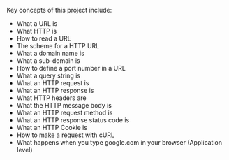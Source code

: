 Key concepts of this project include:
* What a URL is
* What HTTP is
* How to read a URL
* The scheme for a HTTP URL
* What a domain name is
* What a sub-domain is
* How to define a port number in a URL
* What a query string is
* What an HTTP request is
* What an HTTP response is
* What HTTP headers are
* What the HTTP message body is
* What an HTTP request method is
* What an HTTP response status code is
* What an HTTP Cookie is
* How to make a request with cURL
* What happens when you type google.com in your browser (Application level)